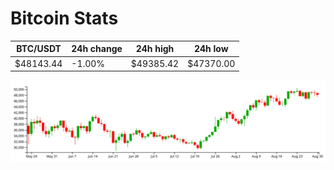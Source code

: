 # Bitcoin Stats

BTC/USDT|24h change|24h high|24h low|
|---|---|---|---|
|$48143.44|-1.00%|$49385.42|$47370.00|

<img src="./chart.svg">
